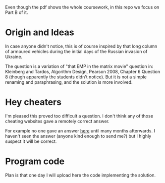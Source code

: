 Even though the pdf shows the whole coursework, in this repo we focus on Part B of it.

# Origin and Ideas

In case anyone didn't notice, this is of course inspired by that long column of armoured vehicles during the initial days of the Russian invasion of Ukraine.

The question is a variation of "that EMP in the matrix movie" question in: Kleinberg and Tardos, Algorithm Design, Pearson 2008, Chapter 6 Question 8 (though apparently the students didn't notice). But it is not a simple renaming and paraphrasing, and the solution is more involved.

# Hey cheaters

I'm pleased this proved too difficult a question. I don't think any of those cheating websites gave a remotely correct answer.

For example no one gave an answer [here](https://www.chegg.com/homework-help/questions-and-answers/country-invaded-part-invasion-long-line-enemy-armoured-vehicles-moving-along-road-towards--q94545935) until many months afterwards. I haven't seen the answer (anyone kind enough to send me?) but I highly suspect it will be correct.

# Program code

Plan is that one day I will upload here the code implementing the solution.
